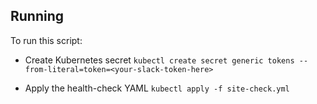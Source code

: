 ## Running

To run this script:
- Create Kubernetes secret
`kubectl create secret generic tokens --from-literal=token=<your-slack-token-here>` 

- Apply the health-check YAML
`kubectl apply -f site-check.yml`

 
